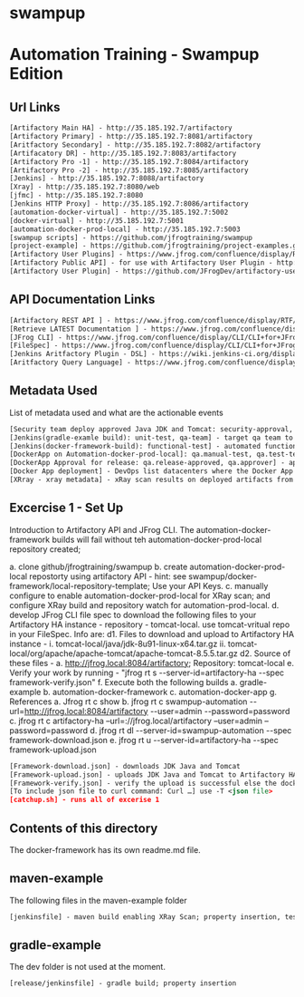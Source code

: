 # swampup
Automation Training - Swampup Edition
=====================================

Url Links
-----
```XML
[Artifactory Main HA] - http://35.185.192.7/artifactory
[Artifactory Primary] - http://35.185.192.7:8081/artifactory
[Aritfactory Secondary] - http://35.185.192.7:8082/artifactory
[Artifacatory DR] - http://35.185.192.7:8083/artifactory
[Artifactory Pro -1] - http://35.185.192.7:8084/artifactory
[Artifactory Pro -2] - http://35.185.192.7:8085/artifactory
[Jenkins] - http://35.185.192.7:8088/artifactory
[Xray] - http://35.185.192.7:8080/web
[jfmc] - http://35.185.192.7:8080
[Jenkins HTTP Proxy] - http://35.185.192.7:8086/artifactory
[automation-docker-virtual] - http://35.185.192.7:5002
[docker-virtual] - http://35.185.192.7:5001
[automation-docker-prod-local] - http://35.185.192.7:5003
[swampup scripts] - https://github.com/jfrogtraining/swampup
[project-example] - https://github.com/jfrogtraining/project-examples.git branch swampup201
[Artifactory User Plugins] - https://www.jfrog.com/confluence/display/RTF/User+Plugins
[Artifactory Public API] - for use with Artifactory User Plugin - http://repo.jfrog.org/artifactory/oss-releases-local/org/artifactory/artifactory-papi/%5BRELEASE%5D/artifactory-papi-%5BRELEASE%5D-javadoc.jar!/index.html
[Artifactory User Plugin] - https://github.com/JFrogDev/artifactory-user-plugins
```

API Documentation Links
-----------------------

```XML
[Artifactory REST API ] - https://www.jfrog.com/confluence/display/RTF/Artifactory+REST+API also on Artifactory 5.x dashboard
[Retrieve LATEST Documentation ] - https://www.jfrog.com/confluence/display/RTF/Artifactory+REST+API#ArtifactoryRESTAPI-RetrieveLatestArtifact
[JFrog CLI] - https://www.jfrog.com/confluence/display/CLI/CLI+for+JFrog+Artifactory
[FileSpec] - https://www.jfrog.com/confluence/display/CLI/CLI+for+JFrog+Artifactory#CLIforJFrogArtifactory-UsingFileSpecs
[Jenkins Aritfactory Plugin - DSL] - https://wiki.jenkins-ci.org/display/JENKINS/Artifactory+-+Working+With+the+Pipeline+Jenkins+Plugin
[Aritfactory Query Language] - https://www.jfrog.com/confluence/display/RTF/Artifactory+Query+Language
```

Metadata Used
-------------
List of metadata used and what are the actionable events
```XML
[Security team deploy approved Java JDK and Tomcat: security-approval, approver] - security approvals for downloded packaes.
[Jenkins(gradle-examle build): unit-test, qa-team] - target qa team to perform tests; QA takes build if unit-test passes
[Jenkins(docker-framework-build): functional-test] - automated functional test pass, QA team to start testing
[DockerApp on Automation-docker-prod-local]: qa.manual-test, qa.test-team, qa.jira-tickets] - qa team tesing status and Jira tickets for failed test cases.
[DockerApp Approval for release: qa.release-approved, qa.approver] - approval for devops to deploy to production
[Docker App deployment] - DevOps list datacenters where the Docker App has been deployed.
[XRray - xray metadata] - xRay scan results on deployed artifacts from Jenkins to Artifactory
```

Excercise 1  - Set Up
---------------------
Introduction to Artifactory API and JFrog CLI.  The automation-docker-framework builds will fail without teh automation-docker-prod-local repository created;

a. clone github/jfrogtraining/swampup
b. create automation-docker-prod-local repostorty using artifactory API - hint: see swampup/docker-framework/local-repository-template; Use your API Keys.
c. manually configure to enable automation-docker-prod-local for XRay scan; and configure XRay build and repository watch for automation-prod-local.
d. develop JFrog CLI file spec to download the following files to your Artifactory HA instance - repository - tomcat-local.  use tomcat-vritual repo in your FileSpec.  Info are:
   d1. Files to download and upload to Artifactory HA instance -
       i.	tomcat-local/java/jdk-8u91-linux-x64.tar.gz
       ii.	tomcat-local/org/apache/apache-tomcat/apache-tomcat-8.5.5.tar.gz
   d2. Source of these files - a.	http://jfrog.local:8084/artifactory; Repository: tomcat-local
e. Verify your work by running - "jfrog rt s --server-id=artifactory-ha --spec framework-verify.json"
f. Execute both the following builds
   a. gradle-example
   b. automation-docker-framework
   c. automation-docker-app
g. References
   a. Jfrog rt c show
   b. jfrog rt c swampup-automation --url=http://jfrog.local:8084/artifactory --user=admin --password=password
   c. jfrog rt c artifactory-ha –url=://jfrog.local/artifactory –user=admin –password=password
   d. jfrog rt dl --server-id=swampup-automation --spec framework-download.json
   e. jfrog rt u --server-id=artifactory-ha --spec framework-upload.json

```XML
[Framework-download.json] - downloads JDK Java and Tomcat
[Framework-upload.json] - uploads JDK Java and Tomcat to Artifactory HA instance
[Framework-verify.json] - verify the upload is successful else the docker builds will fail.
[To include json file to curl command: Curl …] use -T <json file>
[catchup.sh] - runs all of excerise 1
```

Contents of this directory
--------------------------
The docker-framework has its own readme.md file.

maven-example
-------------
The following files in the maven-example folder

```XML
[jenkinsfile] - maven build enabling XRay Scan; property insertion, test cases results
```

gradle-example
--------------
The dev folder is not used at the moment.

```XML
[release/jenkinsfile] - gradle build; property insertion
```
